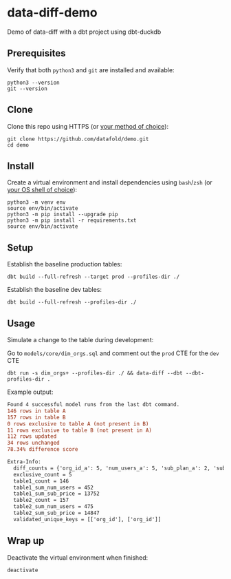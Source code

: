 # data-diff-demo
Demo of data-diff with a dbt project using dbt-duckdb

## Prerequisites

Verify that both `python3` and `git` are installed and available:
```shell
python3 --version
git --version
```

## Clone

Clone this repo using HTTPS (or [your method of choice](docs/clone.md)):

```shell
git clone https://github.com/datafold/demo.git
cd demo
```

</details>

## Install
Create a virtual environment and install dependencies using `bash`/`zsh` (or [your OS shell of choice](docs/virtual-environment.md)):

```shell
python3 -m venv env
source env/bin/activate
python3 -m pip install --upgrade pip
python3 -m pip install -r requirements.txt
source env/bin/activate
```

## Setup

Establish the baseline production tables:
```shell
dbt build --full-refresh --target prod --profiles-dir ./
```

Establish the baseline dev tables:
```shell
dbt build --full-refresh --profiles-dir ./
```

## Usage

Simulate a change to the table during development:

Go to `models/core/dim_orgs.sql` and comment out the `prod` CTE for the `dev` CTE

```
dbt run -s dim_orgs+ --profiles-dir ./ && data-diff --dbt --dbt-profiles-dir .
```

Example output:
```diff
Found 4 successful model runs from the last dbt command.
146 rows in table A
157 rows in table B
0 rows exclusive to table A (not present in B)
11 rows exclusive to table B (not present in A)
112 rows updated
34 rows unchanged
78.34% difference score

Extra-Info:
  diff_counts = {'org_id_a': 5, 'num_users_a': 5, 'sub_plan_a': 2, 'sub_created_at_a': 2, 'sub_price_a': 2, 'created_at_a': 5}
  exclusive_count = 5
  table1_count = 146
  table1_sum_num_users = 452
  table1_sum_sub_price = 13752
  table2_count = 157
  table2_sum_num_users = 475
  table2_sum_sub_price = 14847
  validated_unique_keys = [['org_id'], ['org_id']]
```

## Wrap up
Deactivate the virtual environment when finished:

```shell
deactivate
```